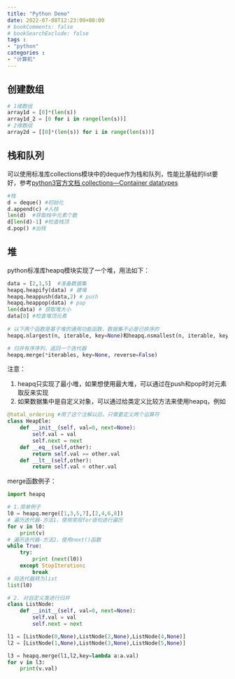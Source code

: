 ```yaml
---
title: "Python Demo"
date: 2022-07-08T12:23:09+08:00
# bookComments: false
# bookSearchExclude: false
tags : 
- "python"
categories : 
- "计算机"
---
```


## 创建数组

```python
# 1维数组
array1d = [0]*(len(s))
array1d_2 = [0 for i in range(len(s))]
# 2维数组
array2d = [[0]*(len(s)) for i in range(len(s))]
```

## 栈和队列

可以使用标准库collections模块中的deque作为栈和队列，性能比基础的list要好，参考[python3官方文档 collections—Container datatypes](https://docs.python.org/3/library/collections.html#collections.deque)

```python
#栈
d = deque() #初始化
d.append(c) #入栈
len(d)  #获取栈中元素个数
d[len(d)-1] #检查栈顶
d.pop() #出栈
```

## 堆

python标准库heapq模块实现了一个堆，用法如下：

```python
data = [2,1,5]  #准备数据集
heapq.heapify(data) # 建堆
heapq.heappush(data,2) # push
heapq.heappop(data) # pop
len(data) # 获取堆大小
data[0] #检查堆顶元素
            
# 以下两个函数是基于堆的通用功能函数，数据集不必是已排序的
heapq.nlargest(n, iterable, key=None)和heapq.nsmallest(n, iterable, key=None)

# 归并有序序列，返回一个迭代器
heapq.merge(*iterables, key=None, reverse=False)
```

注意：

1. heapq只实现了最小堆，如果想使用最大堆，可以通过在push和pop时对元素取反来实现
2. 如果数据集中是自定义对象，可以通过给类定义比较方法来使用heapq，例如

```python
@total_ordering #用了这个注解以后，只需要定义两个运算符
class HeapEle:
    def __init__(self, val=0, next=None):
        self.val = val
        self.next = next
    def __eq__(self,other):
        return self.val == other.val
    def __lt__(self,other):
        return self.val < other.val
```

merge函数例子：

```python
import heapq

# 1.简单例子
l0 = heapq.merge([1,3,5,7],[2,4,6,8])
# 遍历迭代器-方法1，使用常规for语句进行遍历
for v in l0:
    print(v)
# 遍历迭代器-方法2，使用next()函数
while True:
    try:
        print (next(l0))
    except StopIteration:
        break
# 将迭代器转为list
list(l0)

# 2. 对自定义类进行归并
class ListNode:
    def __init__(self, val=0, next=None):
        self.val = val
        self.next = next

l1 = [ListNode(0,None),ListNode(2,None),ListNode(4,None)]
l2 = [ListNode(1,None),ListNode(3,None),ListNode(5,None)]

l3 = heapq.merge(l1,l2,key=lambda a:a.val)
for v in l3:
    print(v.val)
```
